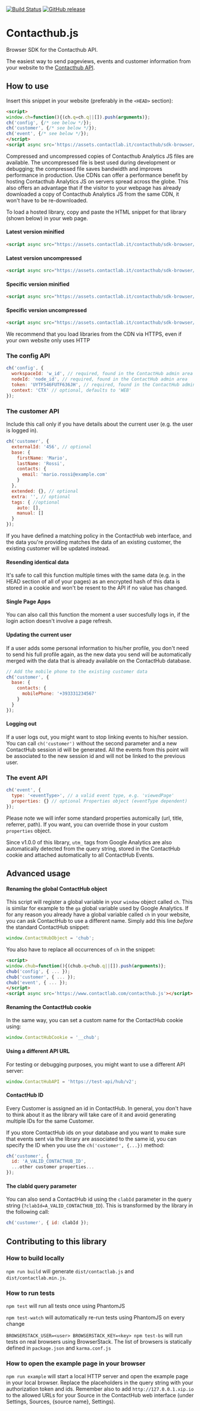 [![Build Status](https://travis-ci.org/contactlab/contacthub-sdk-browser.svg?branch=master)](https://travis-ci.org/contactlab/contacthub-sdk-browser)
[![GitHub release](https://img.shields.io/github/release/contactlab/contacthub-sdk-browser.svg)](https://github.com/contactlab/contacthub-sdk-browser/releases)

# Contacthub.js

Browser SDK for the Contacthub API.

The easiest way to send pageviews, events and customer information from your
website to the [Contacthub API](http://developer.contactlab.com/documentation/).

## How to use

Insert this snippet in your website (preferably in the `<HEAD>` section):

```html
<script>
window.ch=function(){(ch.q=ch.q||[]).push(arguments)};
ch('config', {/* see below */});
ch('customer', {/* see below */});
ch('event', {/* see below */});
</script>
<script async src='https://assets.contactlab.it/contacthub/sdk-browser/latest/contacthub.min.js'></script>
```

Compressed and uncompressed copies of Contacthub Analytics JS files are available. The uncompressed file is best used during development or debugging; the compressed file saves bandwidth and improves performance in production.
Use CDNs can offer a performance benefit by hosting Contacthub Analytics JS on servers spread across the globe. This also offers an advantage that if the visitor to your webpage has already downloaded a copy of Contacthub Analytics JS from the same CDN, it won't have to be re-downloaded.

To load a hosted library, copy and paste the HTML snippet for that library (shown below) in your web page.

#### Latest version minified
```html
<script async src="https://assets.contactlab.it/contacthub/sdk-browser/latest/contacthub.min.js"></script>
```

#### Latest version uncompressed
```html
<script async src="https://assets.contactlab.it/contacthub/sdk-browser/latest/contacthub.js"></script>
```

#### Specific version minified
```html
<script async src="https://assets.contactlab.it/contacthub/sdk-browser/{version}/contacthub.min.js"></script>
```

#### Specific version uncompressed
```html
<script async src="https://assets.contactlab.it/contacthub/sdk-browser/{version}/contacthub.js"></script>
```

We recommend that you load libraries from the CDN via HTTPS, even if your own website only uses HTTP


### The config API

```js
ch('config', {
  workspaceId: 'w_id', // required, found in the ContactHub admin area
  nodeId: 'node_id', // required, found in the ContactHub admin area
  token: 'UYTF546FUTF636JH', // required, found in the ContactHub admin area
  context: 'CTX' // optional, defaults to 'WEB'
});
```

### The customer API

Include this call only if you have details about the current user (e.g. the user
is logged in).

```js
ch('customer', {
  externalId: '456', // optional
  base: {
    firstName: 'Mario',
    lastName: 'Rossi',
    contacts: {
      email: 'mario.rossi@example.com'
    }
  },
  extended: {}, // optional
  extra: '', // optional
  tags: { //optional
    auto: [],
    manual: []
  }
});
```

If you have defined a matching policy in the ContactHub web interface, and the
data you're providing matches the data of an existing customer, the existing
customer will be updated instead.

#### Resending identical data

It's safe to call this function multiple times with the same data (e.g. in the
HEAD section of all of your pages) as an encrypted hash of this data is stored
in a cookie and won't be resent to the API if no value has changed.

#### Single Page Apps

You can also call this function the moment a user succesfully logs in, if the
login action doesn't involve a page refresh.

#### Updating the current user

If a user adds some personal information to his/her profile, you don't need to
send his full profile again, as the new data you send will be automatically
merged with the data that is already available on the ContactHub database.

```js
// Add the mobile phone to the existing customer data
ch('customer', {
  base: {
    contacts: {
      mobilePhone: '+393331234567'
    }
  }
});
```

#### Logging out

If a user logs out, you might want to stop linking events to his/her session.
You can call `ch('customer')` without the second parameter and a new ContactHub
session id will be generated. All the events from this point will be associated
to the new session id and will not be linked to the previous user.

### The event API

```js
ch('event', {
  type: '<eventType>', // a valid event type, e.g. 'viewedPage'
  properties: {} // optional Properties object (eventType dependent)
});
```

Please note we will infer some standard properties automically (url, title,
referrer, path). If you want, you can override those in your custom `properties`
object.

Since v1.0.0 of this library, `utm_` tags from Google Analytics are also
automatically detected from the query string, stored in the ContactHub cookie
and attached automatically to all ContactHub Events.


## Advanced usage

#### Renaming the global ContactHub object

This script will register a global variable in your `window` object called `ch`.
This is similar for example to the `ga` global variable used by Google
Analytics. If for any reason you already have a global variable called `ch` in
your website, you can ask ContactHub to use a different name. Simply add this
line _before_ the standard ContactHub snippet:

```js
window.ContactHubObject = 'chub';
```

You also have to replace all occurrences of `ch` in the snippet:

```html
<script>
window.chub=function(){(chub.q=chub.q||[]).push(arguments)};
chub('config', { ... });
chub('customer', { ... });
chub('event', { ... });
</script>
<script async src='https://www.contactlab.com/contacthub.js'></script>
```

#### Renaming the ContactHub cookie

In the same way, you can set a custom name for the ContactHub cookie using:

```js
window.ContactHubCookie = '__chub';
```

#### Using a different API URL

For testing or debugging purposes, you might want to use a different API server:

```js
window.ContactHubAPI = 'https://test-api/hub/v2';
```

#### ContactHub ID

Every Customer is assigned an id in ContactHub. In general, you don't have to
think about it as the library will take care of it and avoid generating multiple
IDs for the same Customer.

If you store ContactHub ids on your database and you want to make sure that
events sent via the library are associated to the same id, you can specify the
ID when you use the `ch('customer', {...})` method:

```js
ch('customer', {
  id: 'A_VALID_CONTACTHUB_ID',
  ...other customer properties...
});
```

#### The clabId query parameter

You can also send a ContactHub id using the `clabId` parameter in the query
string (`?clabId=A_VALID_CONTACTHUB_ID`). This is transformed by the library in
the following call:

```js
ch('customer', { id: clabId });
```


## Contributing to this library

### How to build locally

`npm run build` will generate `dist/contactlab.js` and `dist/contactlab.min.js`.


### How to run tests

`npm test` will run all tests once using PhantomJS

`npm test-watch` will automatically re-run tests using PhantomJS on every change

`BROWSERSTACK_USER=<user> BROWSERSTACK_KEY=<key> npm test-bs` will run tests
on real browsers using BrowserStack. The list of browsers is statically defined
in `package.json` and `karma.conf.js`

### How to open the example page in your browser

`npm run example` will start a local HTTP server and open the example page in
your local browser. Replace the placeholders in the query string with your
authorization token and ids. Remember also to add `http://127.0.0.1.xip.io` to
the allowed URLs for your Source in the ContactHub web interface (under
Settings, Sources, {source name}, Settings).

